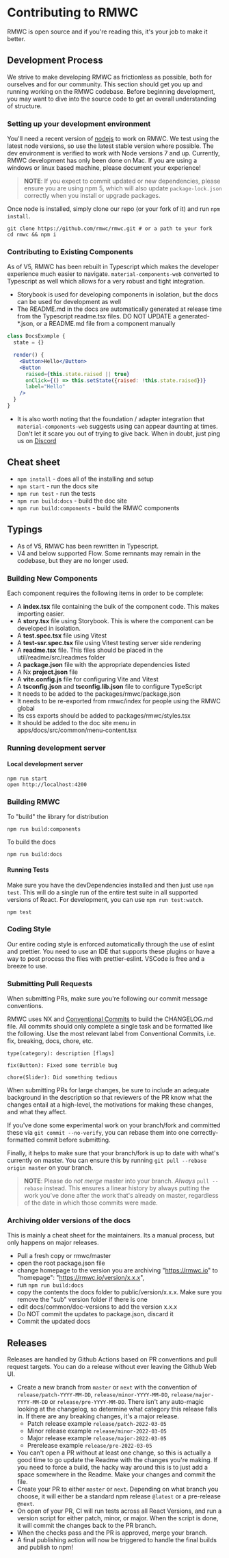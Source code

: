 # Contributing to RMWC

RMWC is open source and if you're reading this, it's your job to make it better.

## Development Process

We strive to make developing RMWC as frictionless as possible, both for ourselves and for our community. This section should get you up and running working on the RMWC codebase. Before beginning development, you may want to dive into the source code to get an overall understanding of structure.

### Setting up your development environment

You'll need a recent version of [nodejs](https://nodejs.org/en/) to work on RMWC. We test using the latest node versions, so use the latest stable version where possible. The dev environment is verified to work with Node versions 7 and up. Currently, RMWC development has only been done on Mac. If you are using a windows or linux based machine, please document your experience!

> **NOTE**: If you expect to commit updated or new dependencies, please ensure you are using npm 5, which will
> also update `package-lock.json` correctly when you install or upgrade packages.

Once node is installed, simply clone our repo (or your fork of it) and run `npm install`.

```
git clone https://github.com/rmwc/rmwc.git # or a path to your fork
cd rmwc && npm i
```

### Contributing to Existing Components

As of V5, RMWC has been rebuilt in Typescript which makes the developer experience much easier to navigate. `material-components-web` converted to Typescript as well which allows for a very robust and tight integration.

- Storybook is used for developing components in isolation, but the docs can be used for development as well
- The README.md in the docs are automatically generated at release time from the Typescript readme.tsx files. DO NOT UPDATE a generated-\*.json, or a README.md file from a component manually

```jsx
class DocsExample {
  state = {}

  render() {
    <Button>Hello</Button>
    <Button
      raised={this.state.raised || true}
      onClick={() => this.setState({raised: !this.state.raised})}
      label="Hello"
    />
  }
}
```

- It is also worth noting that the foundation / adapter integration that `material-components-web` suggests using can appear daunting at times. Don't let it scare you out of trying to give back. When in doubt, just ping us on [Discord](https://discordapp.com/invite/4BSUxCW)

## Cheat sheet

- `npm install` - does all of the installing and setup
- `npm start` - run the docs site
- `npm run test` - run the tests
- `npm run build:docs` - build the doc site
- `npm run build:components` - build the RMWC components

## Typings

- As of V5, RMWC has been rewritten in Typescript.
- V4 and below supported Flow. Some remnants may remain in the codebase, but they are no longer used.

### Building New Components

Each component requires the following items in order to be complete:

- A **index.tsx** file containing the bulk of the component code. This makes importing easier.
- A **story.tsx** file using Storybook. This is where the component can be developed in isolation.
- A **test.spec.tsx** file using Vitest
- A **test-ssr.spec.tsx** file using Vitest testing server side rendering
- A **readme.tsx** file. This files should be placed in the util/readme/src/readmes folder
- A **package.json** file with the appropriate dependencies listed
- A Nx **project.json** file
- A **vite.config.js** file for configuring Vite and Vitest
- A **tsconfig.json** and **tsconfig.lib.json** file to configure TypeScript
- It needs to be added to the packages/rmwc/package.json
- It needs to be re-exported from rmwc/index for people using the RMWC global
- Its css exports should be added to packages/rmwc/styles.tsx
- It should be added to the doc site menu in apps/docs/src/common/menu-content.tsx

### Running development server

#### Local development server

```
npm run start
open http://localhost:4200
```

### Building RMWC

To "build" the library for distribution

```
npm run build:components
```

To build the docs

```
npm run build:docs
```

#### Running Tests

Make sure you have the devDependencies installed and then just use `npm test`. This will do a single run of the entire test suite in all supported versions of React. For development, you can use `npm run test:watch`.

```
npm test
```

### Coding Style

Our entire coding style is enforced automatically through the use of eslint and prettier. You need to use an IDE that supports these plugins or have a way to post process the files with prettier-eslint. VSCode is free and a breeze to use.

### Submitting Pull Requests

When submitting PRs, make sure you're following our commit message conventions.

RMWC uses NX and [Conventional Commits](https://www.conventionalcommits.org/) to build the CHANGELOG.md file. All commits should only complete a single task and be formatted like the following. Use the most relevant label from Conventional Commits, i.e. fix, breaking, docs, chore, etc.

```
type(category): description [flags]

fix(Button): Fixed some terrible bug

chore(Slider): Did something tedious
```

When submitting PRs for large changes, be sure to include an adequate background in the description
so that reviewers of the PR know what the changes entail at a high-level, the motivations for making
these changes, and what they affect.

If you've done some experimental work on your branch/fork and committed these via `git commit --no-verify`, you can rebase them into one correctly-formatted commit before submitting.

Finally, it helps to make sure that your branch/fork is up to date with what's currently on master. You can ensure this by running `git pull --rebase origin master` on your branch.

> **NOTE**: Please do _not merge_ master into your branch. _Always_ `pull --rebase` instead. This ensures a linear history by always putting the work you've done after the work that's already on master, regardless of the date in which those commits were made.

### Archiving older versions of the docs

This is mainly a cheat sheet for the maintainers. Its a manual process, but only happens on major releases.

- Pull a fresh copy or rmwc/master
- open the root package.json file
- change homepage to the version you are archiving "https://rmwc.io" to "homepage": "https://rmwc.io/version/x.x.x",
- run `npm run build:docs`
- copy the contents the docs folder to public/version/x.x.x. Make sure you remove the "sub" version folder if there is one
- edit docs/common/doc-versions to add the version x.x.x
- Do NOT commit the updates to package.json, discard it
- Commit the updated docs

## Releases

Releases are handled by Github Actions based on PR conventions and pull request targets. You can do a release without ever leaving the Github Web UI.

- Create a new branch from `master` or `next` with the convention of `release/patch-YYYY-MM-DD`, `release/minor-YYYY-MM-DD`, `release/major-YYYY-MM-DD` or `release/pre-YYYY-MM-DD`. There isn't any auto-magic looking at the changelog, so determine what category this release falls in. If there are any breaking changes, it's a major release.
  - Patch release example `release/patch-2022-03-05`
  - Minor release example `release/minor-2022-03-05`
  - Major release example `release/major-2022-03-05`
  - Prerelease example `release/pre-2022-03-05`
- You can't open a PR without at least one change, so this is actually a good time to go update the Readme with the changes you're making. If you need to force a build, the hacky way around this is to just add a space somewhere in the Readme. Make your changes and commit the file.
- Create your PR to either `master` or `next`. Depending on what branch you choose, it will either be a standard npm release `@latest` or a pre-release `@next`.
- On open of your PR, CI will run tests across all React Versions, and run a version script for either patch, minor, or major. When the script is done, it will commit the changes back to the PR branch.
- When the checks pass and the PR is approved, merge your branch.
- A final publishing action will now be triggered to handle the final builds and publish to npm!

